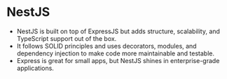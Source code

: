 # NestJS
- NestJS is built on top of ExpressJS but adds structure, scalability, and TypeScript support out of the box. 
- It follows SOLID principles and uses decorators, modules, and dependency injection to make code more maintainable and testable. 
- Express is great for small apps, but NestJS shines in enterprise-grade applications.
